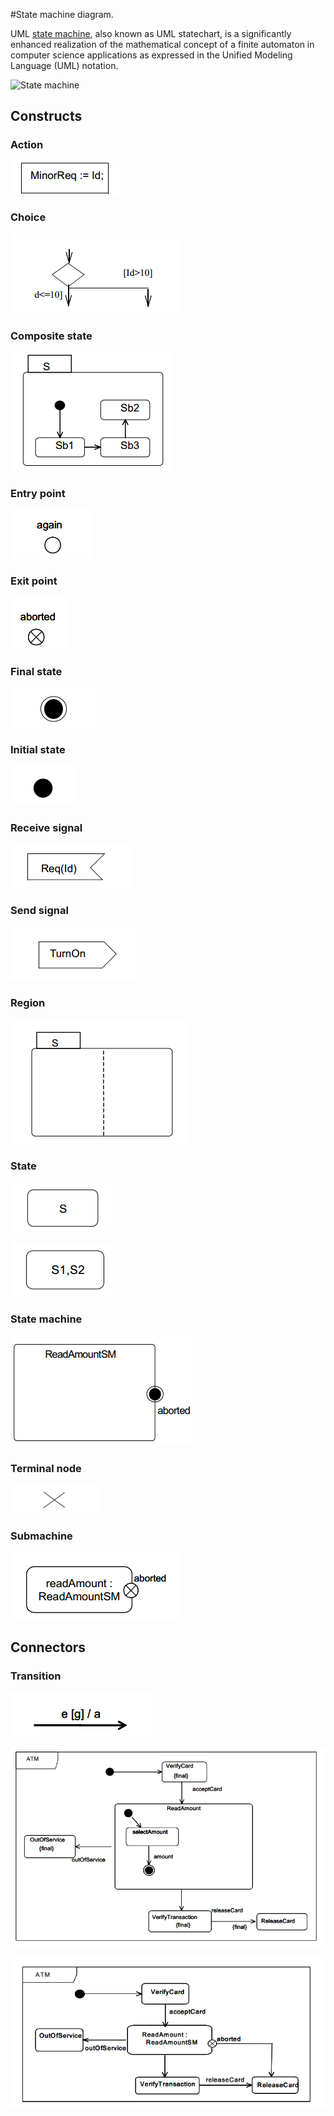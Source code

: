 #State machine diagram.

UML [state machine](https://en.wikipedia.org/wiki/UML_state_machine), also known as UML statechart, is a significantly enhanced realization of the mathematical concept of a finite automaton in computer science applications as expressed in the Unified Modeling Language (UML) notation.

![State machine](https://upload.wikimedia.org/wikipedia/en/c/c1/UML_state_machine_Fig2.png)

## Constructs

### Action

![action](state_machine_action.png)

### Choice

![Choice](state_machine_choice.png)

### Composite state

![Composite state](state_machine_composite_state.png)

### Entry point

![Entry point](state_machine_entry_point.png)

### Exit point

![Exit point](state_machine_exit.png)

### Final state

![Final state](state_machine_final_state.png)

### Initial state

![Initial state](state_machine_initial_state.png)

### Receive signal

![Receive signal](state_machine_receive.png)

### Send signal

![Send signal](state_machine_send.png)

### Region

![Region](state_machine_region.png)

### State

![Simple state](state_machine_state.png)

![Simple state](state_machine_state_list.png)

### State machine

![Simple machine](state_machine_state_machine.png)

### Terminal node

![Terminal node](state_machine_terminate.png)

### Submachine

![Submachine](state_machine_submachine.png)

## Connectors

### Transition

![Transition](state_machine_transition.png)


![Example 1](state_machine_example_1.png)

![Example 2](state_machine_example_2.png)